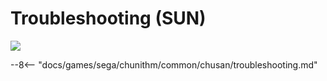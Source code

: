 # Troubleshooting (SUN)
<img src="/img/chunithm/sdhd/sun.png">

--8<-- "docs/games/sega/chunithm/common/chusan/troubleshooting.md"

